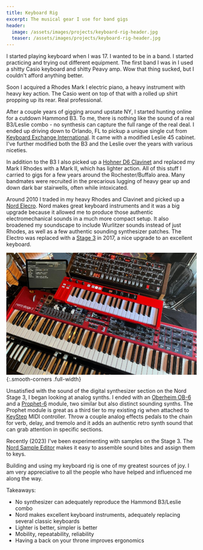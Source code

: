 ```yaml
---
title: Keyboard Rig
excerpt: The musical gear I use for band gigs
header:
  image: /assets/images/projects/keyboard-rig-header.jpg
  teaser: /assets/images/projects/keyboard-rig-header.jpg
---
```


I started playing keyboard when I was 17. I wanted to be in a band. I started practicing and trying out different equipment. The first band I was in I used a shitty Casio keyboard and shitty Peavy amp. Wow that thing sucked, but I couldn't afford anything better.

Soon I acquired a Rhodes Mark I electric piano, a heavy instrument with heavy key action. The Casio went on top of that with a rolled up shirt propping up its rear. Real professional.

After a couple years of gigging around upstate NY, I started hunting online for a cutdown Hammond B3. To me, there is nothing like the sound of a real B3/Leslie combo - no synthesis can capture the full range of the real deal. I ended up driving down to Orlando, FL to pickup a unique single cut from [Keyboard Exchange International](https://keyboardexchange.com/). It came with a modified Leslie 45 cabinet. I've further modified both the B3 and the Leslie over the years with various niceties.

In addition to the B3 I also picked up a [Hohner D6 Clavinet](https://en.wikipedia.org/wiki/Clavinet) and replaced my Mark I Rhodes with a Mark II, which has lighter action. All of this stuff I carried to gigs for a few years around the Rochester/Buffalo area. Many bandmates were recruited in the precarious lugging of heavy gear up and down dark bar stairwells, often while intoxicated.

Around 2010 I traded in my heavy Rhodes and Clavinet and picked up a [Nord Elecro](https://www.nordkeyboards.com/products/nord-electro-5). Nord makes great keyboard instruments and it was a big upgrade because it allowed me to produce those authentic electromechanical sounds in a much more compact setup. It also broadened my soundscape to include Wurlitzer sounds instead of just Rhodes, as well as a few authentic sounding synthesizer patches. The Electro was replaced with a [Stage 3](https://www.nordkeyboards.com/products/nord-stage-3) in 2017, a nice upgrade to an excellent keyboard.

![Overhead view of my rig](/assets/images/projects/keyboard-rig/overhead-view.jpg){:.smooth-corners .full-width}

Unsatisfied with the sound of the digital synthesizer section on the Nord Stage 3, I began looking at analog synths. I ended with an [Oberheim OB-6](https://www.sequential.com/product/ob-6/) and a [Prophet-6](https://www.sequential.com/product/prophet-6/) module, two similar but also distinct sounding synths. The Prophet module is great as a third tier to my existing rig when attached to [KeyStep](https://en.wikipedia.org/wiki/Keystep) MIDI controller. Throw a couple analog effects pedals to the chain for verb, delay, and tremolo and it adds an authentic retro synth sound that can grab attention in specific sections.

Recently (2023) I've been experimenting with samples on the Stage 3. The [Nord Sample Editor](https://www.nordkeyboards.com/software-tools/nord-sample-editor-4) makes it easy to assemble sound bites and assign them to keys.

Building and using my keyboard rig is one of my greatest sources of joy. I am very appreciative to all the people who have helped and influenced me along the way.

Takeaways:
  * No synthesizer can adequately reproduce the Hammond B3/Leslie combo
  * Nord makes excellent keyboard instruments, adequately replacing several classic keyboards
  * Lighter is better, simpler is better
  * Mobility, repeatability, reliability
  * Having a back on your throne improves ergonomics
